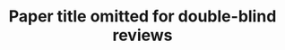 ---
title: "Paper title omitted for double-blind reviews"
collection: publications
excerpt: '**Huan Wang**, Yijun Li, Yuehai Wang, Haoji Hu, Ming-Hsuan Yang. In Under Review, 2019. (This paper is about ultra-resolution universal style transfer enabled by a proposed deep neural network compression method.)'
---
